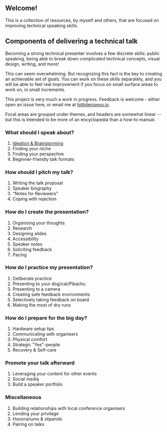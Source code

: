## Welcome!

This is a collection of resources, by myself and others, that are focused on improving technical speaking skills.

## Components of delivering a technical talk

Becoming a strong technical presenter involves a few discrete skills: public speaking, being able to break down complicated technical concepts, visual design, writing, and more!

This can seem overwhelming. But recognizing this fact is the key to creating an achievable set of goals. You can work on these skills separately, and you will be able to feel real improvement if you focus on small surface areas to work on, in small increments.

This project is very much a work in progress. Feedback is welcome - either open an issue here, or email me at hi@deniseyu.io.

Focal areas are grouped under themes, and headers are somewhat linear -- but this is intended to be more of an encyclopedia than a how-to manual.

### What should I speak about?

1. [Ideation & Brainstorming](https://github.com/deniseyu/tech-talking/blob/master/what-to-speak-about/ideation-and-brainstorming.md)
1. Finding your niche
1. Finding your perspective
1. Beginner-friendly talk formats

### How should I pitch my talk?

1. Writing the talk proposal
1. Speaker biography
1. "Notes for Reviewers"
1. Coping with rejection

### How do I create the presentation?

1. Organising your thoughts
1. Research
1. Designing slides
1. Accessibility
1. Speaker notes
1. Soliciting feedback
1. Pacing

### How do I practice my presentation?

1. Deliberate practice
1. Presenting to your dog/cat/Pikachu
1. Presenting to a camera
1. Creating safe feedback environments
1. Selectively taking feedback on board
1. Making the most of dry runs

### How do I prepare for the big day?

1. Hardware setup tips
1. Communicating with organisers
1. Physical comfort
1. Strategic "Yes"-people
1. Recovery & Self-care

### Promote your talk afterward

1. Leveraging your content for other events
1. Social media
1. Build a speaker portfolio

### Miscellaneous

1. Building relationships with local conference organisers
1. Lending your privilege
1. Honorariums & stipends
1. Pairing on talks

